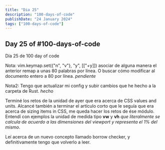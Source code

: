 ```yaml
---
title: "Dia 25"
description: "100-days-of-code"
publishDate: "24 January 2024"
tags: ["100-days-of-code"]
---
```


## Day 25 of #100-days-of-code

Día 25 de 100 day of code

Nota: vim.keymap.set({"n", "v"}, "<leader>y", [["+y]]) asociar de alguna manera el anterior remap a unas 80 palabras por línea. O buscar cómo modificar al documento entero a 80 por línea. _pendiente_

Nota2: Tengo que actualizar mi config y subir cambios que he hecho a la carpeta de Rust. _hecho_

Terminé los retos de la unidad de ayer que era acerca de CSS values and units.
Alcancé también a terminar el artículo corto que le seguía que era acerca de sizing items in CSS,
me queda hacer los retos de ése módulo. Entendí con ejemplos la unidad de medida tipo **vw** y **vh**
_que literalmente se calcula de acuerdo a las dimensiones del viewport y representa el 1% del mismo_.

Leí acerca de un nuevo concepto llamado borrow checker, y definitivamente tengo que volverlo a leer.
